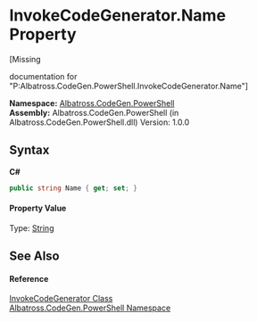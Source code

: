 # InvokeCodeGenerator.Name Property 
 

\[Missing <summary> documentation for "P:Albatross.CodeGen.PowerShell.InvokeCodeGenerator.Name"\]

**Namespace:**&nbsp;<a href="73820E42.md">Albatross.CodeGen.PowerShell</a><br />**Assembly:**&nbsp;Albatross.CodeGen.PowerShell (in Albatross.CodeGen.PowerShell.dll) Version: 1.0.0

## Syntax

**C#**<br />
``` C#
public string Name { get; set; }
```


#### Property Value
Type: <a href="http://msdn2.microsoft.com/en-us/library/s1wwdcbf" target="_blank">String</a>

## See Also


#### Reference
<a href="5DFAD4E0.md">InvokeCodeGenerator Class</a><br /><a href="73820E42.md">Albatross.CodeGen.PowerShell Namespace</a><br />